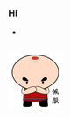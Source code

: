 ### Hi 

-
 ![Image text](https://github.com/0old/0old/blob/master/201110030931026709.gif?raw=true)
-
